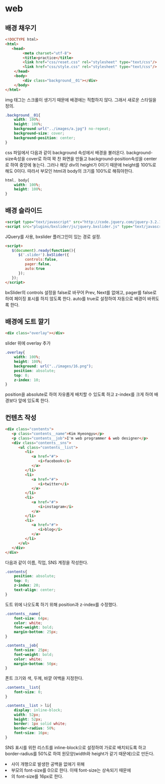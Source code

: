 # web

## 배경 채우기
```html
<!DOCTYPE html>
<html>
   <head>
        <meta charset="utf-8">
        <title>practice</title>  
        <link href="css/reset.css" rel="stylesheet" type="text/css"/>
        <link href="css/style.css" rel="stylesheet" type="text/css"/>
    </head>
    <body>
        <div class="background__01"></div>
    </body>
</html>
```
img 태그는 스크롤이 생기기 때문에 배경에는 적합하지 않다. 그래서 새로운 스타일을 정의.
```css
.background__01{
    width: 100%;
    height: 100%;
    background:url("../images/a.jpg") no-repeat;
    background-size: cover;
    background-position: center;
}
```
css 파일에서 다음과 같이 background 속성에서 배경을 불러온다. background-size속성을 cover로 하여 꽉 찬 화면을 만들고 background-position속성을 center로 하여 중앙에 놓는다. 그러나 해당 div의 height가 0이기 때문에 height를 100%로 해도 0이다. 따라서 부모인 html과 body의 크기를 100%로 해줘야한다.
```css
html, body{
    width: 100%;
    height: 100%;
}
```

## 배경 슬라이드
```html
<script type="text/javascript" src="http://code.jquery.com/jquery-3.2.1.min.js"></script>
<script src="plugins/bxslider/js/jquery.bxslider.js" type="text/javascript"></script>
```
JQuery를 사용, bxslider 플러그인이 있는 경로 설정.
```html
<script>
   $(document).ready(function(){
      $('.slider').bxSlider({
         controls:false,
         pager:false,
         auto:true
      });
   });
</script>
```
bxSlider의 controls 설정을 false로 바꾸어 Prev, Next를 없애고, pager를 false로 하여 페이징 표시를 하지 않도록 한다. auto를 true로 설정하여 자동으로 배경이 바뀌도록 한다.

## 배경에 도트 깔기
```html
<div class="overlay"></div>
```
slider 위에 overlay 추가
```css
.overlay{
    width: 100%;
    height: 100%;
    background: url("../images/16.png");
    position: absolute;
    top: 0;
    z-index: 10;
}
```
position을 absolute로 하여 자유롭게 배치할 수 있도록 하고 z-index를 크게 하여 배경보다 앞에 있도록 한다.

## 컨텐츠 작성
```html
<div class="contents">
   <p class="contents__name">Kim Hyeongyu</p>
   <p class="contents__job">I'm web programmer & web designer</p>
   <div class="contents__sns">
      <ul class="contents__list">
         <li>
            <a href="#">
               <i>facebook</i>                            
            </a>
         </li>
         <li>
            <a href="#">
               <i>twitter</i>
            </a>
         </li>
         <li>
            <a href="#">
               <i>instagram</i>
            </a>
         </li>
         <li>
            <a href="#">
               <i>blog</i>
            </a>
         </li>
      </ul>
   </div>
</div>
```
다음과 같이 이름, 직업, SNS 계정을 작성한다.
```css
.contents{
    position: absolute;
    top: 0;
    z-index: 20;
    text-align: center;
}
```
도트 위에 나오도록 하기 위해 position과 z-index를 수정했다.
```css
.contents__name{
    font-size: 64px;
    color: white;
    font-weight: bold;
    margin-bottom: 25px;
}

.contents__job{
    font-size: 25px;
    font-weight: bold;
    color: white;
    margin-bottom: 50px;
}
```
폰트 크기와 색, 두께, 바깥 여백을 지정한다.
```css
.contents__list{
    font-size: 0;
}

.contents__list > li{
    display: inline-block;
    width: 52px;
    height: 52px;
    border: 1px solid white;
    border-radius: 50%;
    font-size: 16px;
}
```
SNS 표시를 위한 리스트를 inline-block으로 설정하여 가로로 배치되도록 하고 border-radius를 50%로 하여 원모양(width와 height가 같기 때문에)으로 만든다. <li> 사이 개행으로 발생한 공백을 없애기 위해 <li> 부모의 font-size를 0으로 한다. 이때 font-size는 상속되기 때문에 <li>의 font-size를 16px로 한다.
